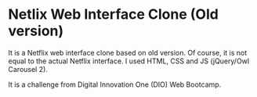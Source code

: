 # Netlix Web Interface Clone (Old version)

It is a Netflix web interface clone based on old version. Of course, it is not equal to the actual Netflix interface. I used HTML, CSS and JS (jQuery/Owl Carousel 2).

It is a challenge from Digital Innovation One (DIO) Web Bootcamp.